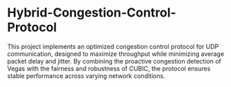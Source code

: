# Hybrid-Congestion-Control-Protocol
This project implements an optimized congestion control protocol for UDP communication, designed to maximize throughput while minimizing average packet delay and jitter. By combining the proactive congestion detection of Vegas with the fairness and robustness of CUBIC, the protocol ensures stable performance across varying network conditions.
